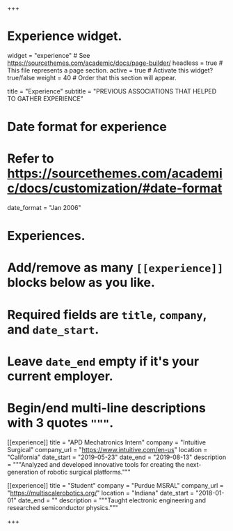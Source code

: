 +++
# Experience widget.
widget = "experience"  # See https://sourcethemes.com/academic/docs/page-builder/
headless = true  # This file represents a page section.
active = true  # Activate this widget? true/false
weight = 40  # Order that this section will appear.

title = "Experience"
subtitle = "PREVIOUS ASSOCIATIONS THAT HELPED TO GATHER EXPERIENCE"

# Date format for experience
#   Refer to https://sourcethemes.com/academic/docs/customization/#date-format
date_format = "Jan 2006"

# Experiences.
#   Add/remove as many `[[experience]]` blocks below as you like.
#   Required fields are `title`, `company`, and `date_start`.
#   Leave `date_end` empty if it's your current employer.
#   Begin/end multi-line descriptions with 3 quotes `"""`.
[[experience]]
  title = "APD Mechatronics Intern"
  company = "Intuitive Surgical"
  company_url = "https://www.intuitive.com/en-us"
  location = "California"
  date_start = "2019-05-23"
  date_end = "2019-08-13"
  description = """Analyzed and developed innovative tools for creating the next-generation of robotic surgical platforms."""

[[experience]]
  title = "Student"
  company = "Purdue MSRAL"
  company_url = "https://multiscalerobotics.org/"
  location = "Indiana"
  date_start = "2018-01-01"
  date_end = ""
  description = """Taught electronic engineering and researched semiconductor physics."""

  
+++
